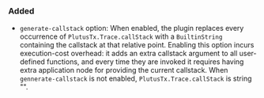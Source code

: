 ### Added
- `generate-callstack` option: When enabled, the plugin replaces every occurrence of `PlutusTx.Trace.callStack` with a `BuiltinString` containing the callstack at that relative point. Enabling this option incurs execution-cost overhead: it adds an extra callstack argument to all user-defined functions, and every time they are invoked it requires having extra application node for providing the current callstack. When `gennerate-callstack` is not enabled, `PlutusTx.Trace.callStack` is string "<CallStack>".


